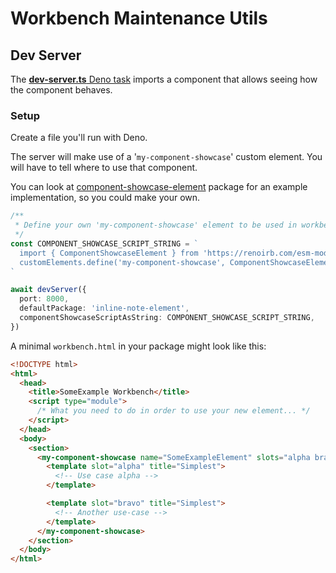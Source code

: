 # Workbench Maintenance Utils

## Dev Server

The [**dev-server.ts** Deno task](./src/deno/dev-server.ts) imports a component
that allows seeing how the component behaves.

### Setup

Create a file you'll run with Deno.

The server will make use of a '`my-component-showcase`' custom element. You will
have to tell where to use that component.

You can look at
[component-showcase-element](../component-showcase-element/README.md) package
for an example implementation, so you could make your own.

```ts
/**
 * Define your own 'my-component-showcase' element to be used in workbench.
 */
const COMPONENT_SHOWCASE_SCRIPT_STRING = `
  import { ComponentShowcaseElement } from 'https://renoirb.com/esm-modules/component-showcase-element/browser.mjs'
  customElements.define('my-component-showcase', ComponentShowcaseElement)
`

await devServer({
  port: 8000,
  defaultPackage: 'inline-note-element',
  componentShowcaseScriptAsString: COMPONENT_SHOWCASE_SCRIPT_STRING,
})
```

A minimal `workbench.html` in your package might look like this:

```html
<!DOCTYPE html>
<html>
  <head>
    <title>SomeExample Workbench</title>
    <script type="module">
      /* What you need to do in order to use your new element... */
    </script>
  </head>
  <body>
    <section>
      <my-component-showcase name="SomeExampleElement" slots="alpha bravo">
        <template slot="alpha" title="Simplest">
          <!-- Use case alpha -->
        </template>

        <template slot="bravo" title="Simplest">
          <!-- Another use-case -->
        </template>
      </my-component-showcase>
    </section>
  </body>
</html>
```
